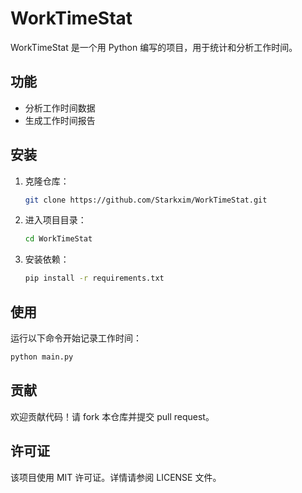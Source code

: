 # WorkTimeStat

WorkTimeStat 是一个用 Python 编写的项目，用于统计和分析工作时间。

## 功能

- 分析工作时间数据
- 生成工作时间报告

## 安装

1. 克隆仓库：
    ```bash
    git clone https://github.com/Starkxim/WorkTimeStat.git
    ```
2. 进入项目目录：
    ```bash
    cd WorkTimeStat
    ```
3. 安装依赖：
    ```bash
    pip install -r requirements.txt
    ```

## 使用

运行以下命令开始记录工作时间：
```bash
python main.py
```

## 贡献

欢迎贡献代码！请 fork 本仓库并提交 pull request。

## 许可证

该项目使用 MIT 许可证。详情请参阅 LICENSE 文件。
